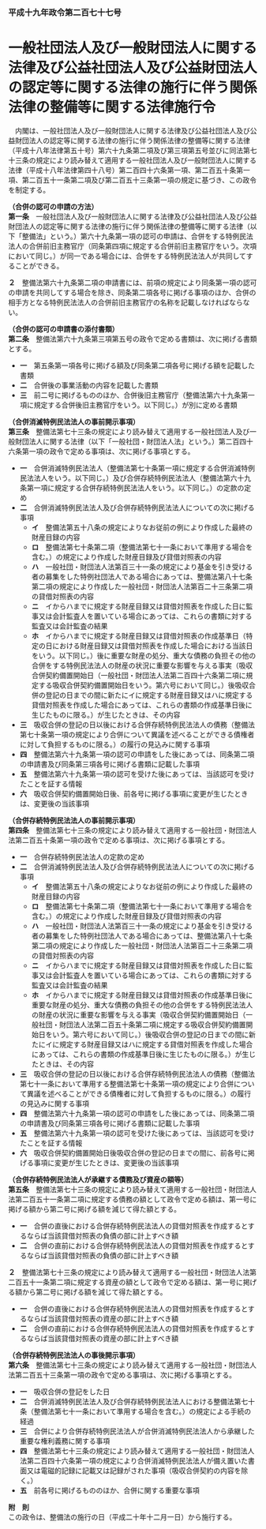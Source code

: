 ### 平成十九年政令第二百七十七号  
# 一般社団法人及び一般財団法人に関する法律及び公益社団法人及び公益財団法人の認定等に関する法律の施行に伴う関係法律の整備等に関する法律施行令  
　内閣は、一般社団法人及び一般財団法人に関する法律及び公益社団法人及び公益財団法人の認定等に関する法律の施行に伴う関係法律の整備等に関する法律（平成十八年法律第五十号）第六十九条第二項及び第三項第五号並びに同法第七十三条の規定により読み替えて適用する一般社団法人及び一般財団法人に関する法律（平成十八年法律第四十八号）第二百四十六条第一項、第二百五十条第一項、第二百五十一条第二項及び第二百五十三条第一項の規定に基づき、この政令を制定する。  
  
**（合併の認可の申請の方法）**  
**第一条**　一般社団法人及び一般財団法人に関する法律及び公益社団法人及び公益財団法人の認定等に関する法律の施行に伴う関係法律の整備等に関する法律（以下「整備法」という。）第六十九条第一項の認可の申請は、合併をする特例民法法人の合併前旧主務官庁（同条第四項に規定する合併前旧主務官庁をいう。次項において同じ。）が同一である場合には、合併をする特例民法法人が共同してすることができる。  
  
**２**　整備法第六十九条第二項の申請書には、前項の規定により同条第一項の認可の申請を共同してする場合を除き、同条第二項各号に掲げる事項のほか、合併の相手方となる特例民法法人の合併前旧主務官庁の名称を記載しなければならない。  
  
**（合併の認可の申請書の添付書類）**  
**第二条**　整備法第六十九条第三項第五号の政令で定める書類は、次に掲げる書類とする。  
* **一**　第五条第一項各号に掲げる額及び同条第二項各号に掲げる額を記載した書類  
* **二**　合併後の事業活動の内容を記載した書類  
* **三**　前二号に掲げるもののほか、合併後旧主務官庁（整備法第六十九条第一項に規定する合併後旧主務官庁をいう。以下同じ。）が別に定める書類  
  
**（合併消滅特例民法法人の事前開示事項）**  
**第三条**　整備法第七十三条の規定により読み替えて適用する一般社団法人及び一般財団法人に関する法律（以下「一般社団・財団法人法」という。）第二百四十六条第一項の政令で定める事項は、次に掲げる事項とする。  
* **一**　合併消滅特例民法法人（整備法第七十条第一項に規定する合併消滅特例民法法人をいう。以下同じ。）及び合併存続特例民法法人（整備法第六十九条第一項に規定する合併存続特例民法法人をいう。以下同じ。）の定款の定め  
* **二**　合併消滅特例民法法人及び合併存続特例民法法人についての次に掲げる事項  
	* **イ**　整備法第五十八条の規定によりなお従前の例により作成した最終の財産目録の内容  
	* **ロ**　整備法第七十条第二項（整備法第七十一条において準用する場合を含む。）の規定により作成した財産目録及び貸借対照表の内容  
	* **ハ**　一般社団・財団法人法第百三十一条の規定により基金を引き受ける者の募集をした特例社団法人である場合にあっては、整備法第八十七条第二項の規定により作成した一般社団・財団法人法第百二十三条第二項の貸借対照表の内容  
	* **ニ**　イからハまでに規定する財産目録又は貸借対照表を作成した日に監事又は会計監査人を置いている場合にあっては、これらの書類に対する監査又は会計監査の結果  
	* **ホ**　イからハまでに規定する財産目録又は貸借対照表の作成基準日（特定の日における財産目録又は貸借対照表を作成した場合における当該日をいう。以下同じ。）後に重要な財産の処分、重大な債務の負担その他の合併をする特例民法法人の財産の状況に重要な影響を与える事実（吸収合併契約備置開始日（一般社団・財団法人法第二百四十六条第二項に規定する吸収合併契約備置開始日をいう。第六号において同じ。）後吸収合併の登記の日までの間に新たにイに規定する財産目録又はハに規定する貸借対照表を作成した場合にあっては、これらの書類の作成基準日後に生じたものに限る。）が生じたときは、その内容  
* **三**　吸収合併の登記の日以後における合併存続特例民法法人の債務（整備法第七十条第一項の規定により合併について異議を述べることができる債権者に対して負担するものに限る。）の履行の見込みに関する事項  
* **四**　整備法第六十九条第一項の認可の申請をした後にあっては、同条第二項の申請書及び同条第三項各号に掲げる書類に記載した事項  
* **五**　整備法第六十九条第一項の認可を受けた後にあっては、当該認可を受けたことを証する情報  
* **六**　吸収合併契約備置開始日後、前各号に掲げる事項に変更が生じたときは、変更後の当該事項  
  
**（合併存続特例民法法人の事前開示事項）**  
**第四条**　整備法第七十三条の規定により読み替えて適用する一般社団・財団法人法第二百五十条第一項の政令で定める事項は、次に掲げる事項とする。  
* **一**　合併存続特例民法法人の定款の定め  
* **二**　合併消滅特例民法法人及び合併存続特例民法法人についての次に掲げる事項  
	* **イ**　整備法第五十八条の規定によりなお従前の例により作成した最終の財産目録の内容  
	* **ロ**　整備法第七十条第二項（整備法第七十一条において準用する場合を含む。）の規定により作成した財産目録及び貸借対照表の内容  
	* **ハ**　一般社団・財団法人法第百三十一条の規定により基金を引き受ける者の募集をした特例社団法人である場合にあっては、整備法第八十七条第二項の規定により作成した一般社団・財団法人法第百二十三条第二項の貸借対照表の内容  
	* **ニ**　イからハまでに規定する財産目録又は貸借対照表を作成した日に監事又は会計監査人を置いている場合にあっては、これらの書類に対する監査又は会計監査の結果  
	* **ホ**　イからハまでに規定する財産目録又は貸借対照表の作成基準日後に重要な財産の処分、重大な債務の負担その他の合併をする特例民法法人の財産の状況に重要な影響を与える事実（吸収合併契約備置開始日（一般社団・財団法人法第二百五十条第二項に規定する吸収合併契約備置開始日をいう。第六号において同じ。）後吸収合併の登記の日までの間に新たにイに規定する財産目録又はハに規定する貸借対照表を作成した場合にあっては、これらの書類の作成基準日後に生じたものに限る。）が生じたときは、その内容  
* **三**　吸収合併の登記の日以後における合併存続特例民法法人の債務（整備法第七十一条において準用する整備法第七十条第一項の規定により合併について異議を述べることができる債権者に対して負担するものに限る。）の履行の見込みに関する事項  
* **四**　整備法第六十九条第一項の認可の申請をした後にあっては、同条第二項の申請書及び同条第三項各号に掲げる書類に記載した事項  
* **五**　整備法第六十九条第一項の認可を受けた後にあっては、当該認可を受けたことを証する情報  
* **六**　吸収合併契約備置開始日後吸収合併の登記の日までの間に、前各号に掲げる事項に変更が生じたときは、変更後の当該事項  
  
**（合併存続特例民法法人が承継する債務及び資産の額等）**  
**第五条**　整備法第七十三条の規定により読み替えて適用する一般社団・財団法人法第二百五十一条第二項に規定する債務の額として政令で定める額は、第一号に掲げる額から第二号に掲げる額を減じて得た額とする。  
* **一**　合併の直後における合併存続特例民法法人の貸借対照表を作成するとするならば当該貸借対照表の負債の部に計上すべき額  
* **二**　合併の直前における合併存続特例民法法人の貸借対照表を作成するとするならば当該貸借対照表の負債の部に計上すべき額  
  
**２**　整備法第七十三条の規定により読み替えて適用する一般社団・財団法人法第二百五十一条第二項に規定する資産の額として政令で定める額は、第一号に掲げる額から第二号に掲げる額を減じて得た額とする。  
* **一**　合併の直後における合併存続特例民法法人の貸借対照表を作成するとするならば当該貸借対照表の資産の部に計上すべき額  
* **二**　合併の直前における合併存続特例民法法人の貸借対照表を作成するとするならば当該貸借対照表の資産の部に計上すべき額  
  
**（合併存続特例民法法人の事後開示事項）**  
**第六条**　整備法第七十三条の規定により読み替えて適用する一般社団・財団法人法第二百五十三条第一項の政令で定める事項は、次に掲げる事項とする。  
* **一**　吸収合併の登記をした日  
* **二**　合併消滅特例民法法人及び合併存続特例民法法人における整備法第七十条（整備法第七十一条において準用する場合を含む。）の規定による手続の経過  
* **三**　合併により合併存続特例民法法人が合併消滅特例民法法人から承継した重要な権利義務に関する事項  
* **四**　整備法第七十三条の規定により読み替えて適用する一般社団・財団法人法第二百四十六条第一項の規定により合併消滅特例民法法人が備え置いた書面又は電磁的記録に記載又は記録がされた事項（吸収合併契約の内容を除く。）  
* **五**　前各号に掲げるもののほか、合併に関する重要な事項  
  
**附　則**  
この政令は、整備法の施行の日（平成二十年十二月一日）から施行する。  
  
